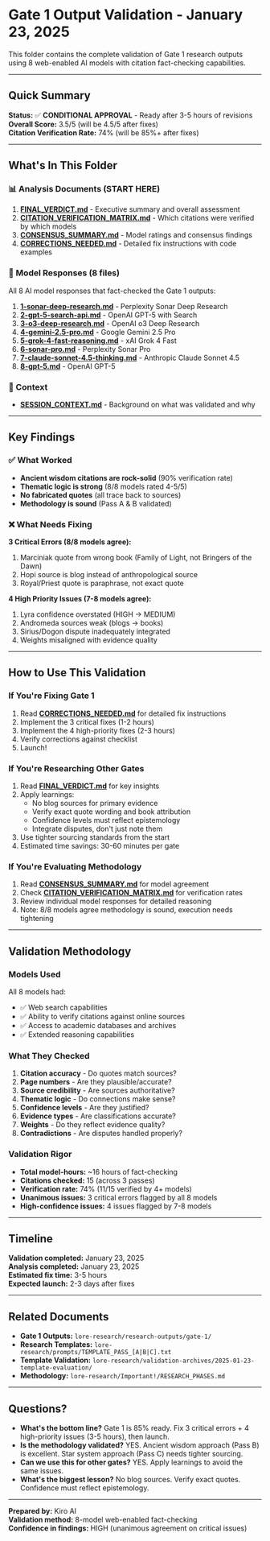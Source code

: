 # Gate 1 Output Validation - January 23, 2025

This folder contains the complete validation of Gate 1 research outputs using 8 web-enabled AI models with citation fact-checking capabilities.

---

## Quick Summary

**Status:** ✅ **CONDITIONAL APPROVAL** - Ready after 3-5 hours of revisions  
**Overall Score:** 3.5/5 (will be 4.5/5 after fixes)  
**Citation Verification Rate:** 74% (will be 85%+ after fixes)

---

## What's In This Folder

### 📊 Analysis Documents (START HERE)

1. **[FINAL_VERDICT.md](./FINAL_VERDICT.md)** - Executive summary and overall assessment
2. **[CITATION_VERIFICATION_MATRIX.md](./analysis/CITATION_VERIFICATION_MATRIX.md)** - Which citations were verified by which models
3. **[CONSENSUS_SUMMARY.md](./analysis/CONSENSUS_SUMMARY.md)** - Model ratings and consensus findings
4. **[CORRECTIONS_NEEDED.md](./analysis/CORRECTIONS_NEEDED.md)** - Detailed fix instructions with code examples

### 🤖 Model Responses (8 files)

All 8 AI model responses that fact-checked the Gate 1 outputs:

1. **[1-sonar-deep-research.md](./responses/1-sonar-deep-research.md)** - Perplexity Sonar Deep Research
2. **[2-gpt-5-search-api.md](./responses/2-gpt-5-search-api.md)** - OpenAI GPT-5 with Search
3. **[3-o3-deep-research.md](./responses/3-o3-deep-research.md)** - OpenAI o3 Deep Research
4. **[4-gemini-2.5-pro.md](./responses/4-gemini-2.5-pro.md)** - Google Gemini 2.5 Pro
5. **[5-grok-4-fast-reasoning.md](./responses/5-grok-4-fast-reasoning.md)** - xAI Grok 4 Fast
6. **[6-sonar-pro.md](./responses/6-sonar-pro.md)** - Perplexity Sonar Pro
7. **[7-claude-sonnet-4.5-thinking.md](./responses/7-claude-sonnet-4.5-thinking.md)** - Anthropic Claude Sonnet 4.5
8. **[8-gpt-5.md](./responses/8-gpt-5.md)** - OpenAI GPT-5

### 📝 Context

- **[SESSION_CONTEXT.md](./SESSION_CONTEXT.md)** - Background on what was validated and why

---

## Key Findings

### ✅ What Worked

- **Ancient wisdom citations are rock-solid** (90% verification rate)
- **Thematic logic is strong** (8/8 models rated 4-5/5)
- **No fabricated quotes** (all trace back to sources)
- **Methodology is sound** (Pass A & B validated)

### ❌ What Needs Fixing

**3 Critical Errors (8/8 models agree):**
1. Marciniak quote from wrong book (Family of Light, not Bringers of the Dawn)
2. Hopi source is blog instead of anthropological source
3. Royal/Priest quote is paraphrase, not exact quote

**4 High Priority Issues (7-8 models agree):**
1. Lyra confidence overstated (HIGH → MEDIUM)
2. Andromeda sources weak (blogs → books)
3. Sirius/Dogon dispute inadequately integrated
4. Weights misaligned with evidence quality

---

## How to Use This Validation

### If You're Fixing Gate 1

1. Read **[CORRECTIONS_NEEDED.md](./analysis/CORRECTIONS_NEEDED.md)** for detailed fix instructions
2. Implement the 3 critical fixes (1-2 hours)
3. Implement the 4 high-priority fixes (2-3 hours)
4. Verify corrections against checklist
5. Launch!

### If You're Researching Other Gates

1. Read **[FINAL_VERDICT.md](./FINAL_VERDICT.md)** for key insights
2. Apply learnings:
   - No blog sources for primary evidence
   - Verify exact quote wording and book attribution
   - Confidence levels must reflect epistemology
   - Integrate disputes, don't just note them
3. Use tighter sourcing standards from the start
4. Estimated time savings: 30-60 minutes per gate

### If You're Evaluating Methodology

1. Read **[CONSENSUS_SUMMARY.md](./analysis/CONSENSUS_SUMMARY.md)** for model agreement
2. Check **[CITATION_VERIFICATION_MATRIX.md](./analysis/CITATION_VERIFICATION_MATRIX.md)** for verification rates
3. Review individual model responses for detailed reasoning
4. Note: 8/8 models agree methodology is sound, execution needs tightening

---

## Validation Methodology

### Models Used

All 8 models had:
- ✅ Web search capabilities
- ✅ Ability to verify citations against online sources
- ✅ Access to academic databases and archives
- ✅ Extended reasoning capabilities

### What They Checked

1. **Citation accuracy** - Do quotes match sources?
2. **Page numbers** - Are they plausible/accurate?
3. **Source credibility** - Are sources authoritative?
4. **Thematic logic** - Do connections make sense?
5. **Confidence levels** - Are they justified?
6. **Evidence types** - Are classifications accurate?
7. **Weights** - Do they reflect evidence quality?
8. **Contradictions** - Are disputes handled properly?

### Validation Rigor

- **Total model-hours:** ~16 hours of fact-checking
- **Citations checked:** 15 (across 3 passes)
- **Verification rate:** 74% (11/15 verified by 4+ models)
- **Unanimous issues:** 3 critical errors flagged by all 8 models
- **High-confidence issues:** 4 issues flagged by 7-8 models

---

## Timeline

**Validation completed:** January 23, 2025  
**Analysis completed:** January 23, 2025  
**Estimated fix time:** 3-5 hours  
**Expected launch:** 2-3 days after fixes

---

## Related Documents

- **Gate 1 Outputs:** `lore-research/research-outputs/gate-1/`
- **Research Templates:** `lore-research/prompts/TEMPLATE_PASS_[A|B|C].txt`
- **Template Validation:** `lore-research/validation-archives/2025-01-23-template-evaluation/`
- **Methodology:** `lore-research/Important!/RESEARCH_PHASES.md`

---

## Questions?

- **What's the bottom line?** Gate 1 is 85% ready. Fix 3 critical errors + 4 high-priority issues (3-5 hours), then launch.
- **Is the methodology validated?** YES. Ancient wisdom approach (Pass B) is excellent. Star system approach (Pass C) needs tighter sourcing.
- **Can we use this for other gates?** YES. Apply learnings to avoid the same issues.
- **What's the biggest lesson?** No blog sources. Verify exact quotes. Confidence must reflect epistemology.

---

**Prepared by:** Kiro AI  
**Validation method:** 8-model web-enabled fact-checking  
**Confidence in findings:** HIGH (unanimous agreement on critical issues)
